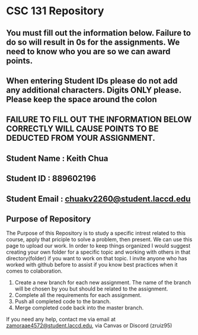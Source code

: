 # CSC 131 Repository

## You must fill out the information below. Failure to do so will result in 0s for the assignments. We need to know who you are so we can award points. 

## When entering Student IDs please do not add any additional characters. Digits ONLY please. Please keep the space around the colon

## FAILURE TO FILL OUT THE INFORMATION BELOW CORRECTLY WILL CAUSE POINTS TO BE DEDUCTED FROM YOUR ASSIGNMENT.

## Student Name  : Keith Chua

## Student ID    : 889602196

## Student Email : chuakv2260@student.laccd.edu

## Purpose of Repository

The Purpose of this Repository is to study a specific intrest related to this course, apply that priciple to solve a problem, then present. We can use this page to upload our work. In order to keep things organized I would suggest creating your own folder for a specific topic and working with others in that directory(folder) if you want to work on that topic. I invite anyone who has worked with github before to assist if you know best practices when it comes to colaboration.

1. Create a new branch for each new assignment. The name of the branch will be chosen by you but should be related to the assignment.
2. Complete all the requirements for each assignment.
3. Push all completed code to the branch.
4. Merge completed code back into the master branch.

If you need any help, contact me via email at zamoraae4572@student.laccd.edu, via Canvas or Discord (zruiz95) 
